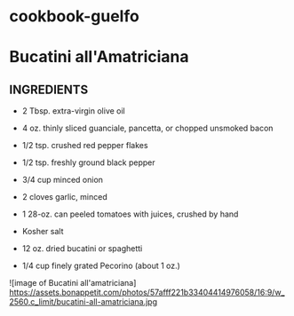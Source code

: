 # cookbook-guelfo

# Bucatini all'Amatriciana

## INGREDIENTS

* 2 Tbsp. extra-virgin olive oil

* 4 oz. thinly sliced guanciale, pancetta, or chopped unsmoked bacon

* 1/2 tsp. crushed red pepper flakes

* 1/2 tsp. freshly ground black pepper

* 3/4 cup minced onion

* 2 cloves garlic, minced

* 1 28-oz. can peeled tomatoes with juices, crushed by hand

* Kosher salt

* 12 oz. dried bucatini or spaghetti

* 1/4 cup finely grated Pecorino (about 1 oz.)

![image of Bucatini all'amatriciana]
https://assets.bonappetit.com/photos/57afff221b33404414976058/16:9/w_2560,c_limit/bucatini-all-amatriciana.jpg 
